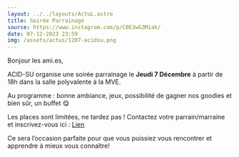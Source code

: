 ```yaml
---
layout: ../../layouts/ActuL.astro
title: Soirée Parrainage
source: https://www.instagram.com/p/C0E3wG3Miak/
date: 07-12-2023 23:59
img: /assets/actus/1207-acidsu.png
---
```


Bonjour les ami.es,

ACID-SU organise une soirée parrainage le __Jeudi 7 Décembre__ à partir de 18h dans la salle polyvalente à la MVE.

Au programme : bonne ambiance, jeux, possibilité de gagner nos goodies et bien sûr, un buffet 😋

Les places sont limitées, ne tardez pas ! Contactez votre parrain/marraine et inscrivez-vous ici : [Lien](https://docs.google.com/forms/d/e/1FAIpQLSd0tFh4QzmHyi-cmIToSXtHMnX-GKTyrfyB9aq5H3HQmfIyMw/viewform)

Ce sera l’occasion parfaite pour que vous puissiez vous rencontrer et apprendre à mieux vous connaître!

